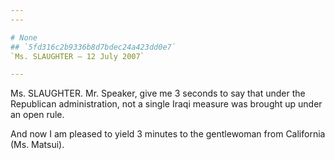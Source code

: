 ```yaml
---
---

# None
## `5fd316c2b9336b8d7bdec24a423dd0e7`
`Ms. SLAUGHTER — 12 July 2007`

---
```



Ms. SLAUGHTER. Mr. Speaker, give me 3 seconds to say that under the 
Republican administration, not a single Iraqi measure was brought up 
under an open rule.

And now I am pleased to yield 3 minutes to the gentlewoman from 
California (Ms. Matsui).